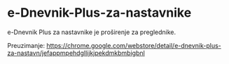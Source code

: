 # e-Dnevnik-Plus-za-nastavnike
e-Dnevnik Plus za nastavnike je proširenje za preglednike.

Preuzimanje: https://chrome.google.com/webstore/detail/e-dnevnik-plus-za-nastavn/jefappmpehdgllijkjpekdmkbmbigbnl
